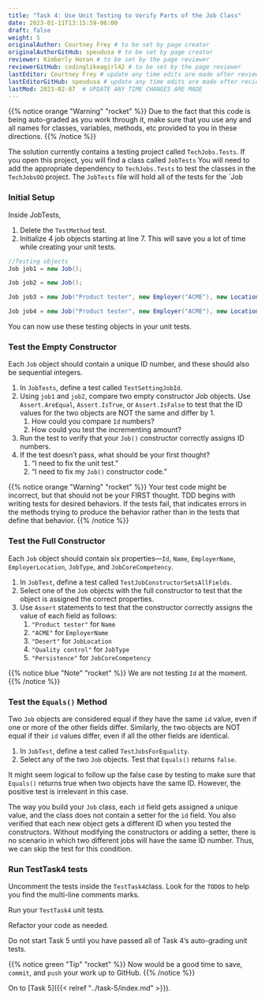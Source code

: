 ```yaml
---
title: "Task 4: Use Unit Testing to Verify Parts of the Job Class"
date: 2023-01-11T13:15:59-06:00
draft: false
weight: 5
originalAuthor: Courtney Frey # to be set by page creator
originalAuthorGitHub: speudusa # to be set by page creator
reviewer: Kimberly Horan # to be set by the page reviewer
reviewerGitHub: codinglikeagirl42 # to be set by the page reviewer
lastEditor: Courtney Frey # update any time edits are made after review
lastEditorGitHub: speudusa # update any time edits are made after review
lastMod: 2023-02-07  # UPDATE ANY TIME CHANGES ARE MADE
---
```


{{% notice orange "Warning" "rocket" %}}
Due to the fact that this code is being auto-graded as you work through it, make sure that you use any and all names for classes, variables, methods, etc provided to you in these directions.
{{% /notice %}}

The solution currently contains a testing project called `TechJobs.Tests`. If you open this project, you will find a class called `JobTests` You will need to add the appropriate dependency to `TechJobs.Tests` to test the classes in the `TechJobsOO` project. The `JobTests` file will hold all of the tests for the `Job

### Initial Setup

Inside JobTests, 
1. Delete the `TestMethod` test.
1. Initialize 4 job objects starting at line 7. This will save you a lot of time while creating your unit tests.

<!-- this is not a very pretty codeblock -->
```csharp 
//Testing objects
Job job1 = new Job();

Job job2 = new Job();

Job job3 = new Job("Product tester", new Employer("ACME"), new Location("Desert"), new PositionType("Quality control"), new CoreCompetency("Persistence"));

Job job4 = new Job("Product tester", new Employer("ACME"), new Location("Desert"), new PositionType("Quality control"), new CoreCompetency("Persistence"));
```

You can now use these testing objects in your unit tests.

### Test the Empty Constructor

Each `Job` object should contain a unique ID number, and these should also be sequential integers.

1. In `JobTests`, define a test called `TestSettingJobId`.
1. Using `job1` and `job2`, compare two empty constructor Job objects. Use `Assert.AreEqual`, `Assert.IsTrue`, or `Assert.IsFalse` to test that the ID values for the two objects are NOT the same and differ by 1.
   1. How could you compare `Id` numbers?
   1. How could you test the incrementing amount?
1. Run the test to verify that your `Job()` constructor correctly assigns ID numbers.
1. If the test doesn’t pass, what should be your first thought?
   1. “I need to fix the unit test.”
   1. “I need to fix my `Job()` constructor code.”

{{% notice orange "Warning" "rocket" %}}
Your test code might be incorrect, but that should not be your FIRST thought. TDD begins with writing tests for desired behaviors. If the tests fail, that indicates errors in the methods trying to produce the behavior rather than in the tests that define that behavior.
{{% /notice %}}

### Test the Full Constructor

Each `Job` object should contain six properties—`Id`, `Name`, `EmployerName`, `EmployerLocation`, `JobType`, and `JobCoreCompetency`.
1. In `JobTest`, define a test called `TestJobConstructorSetsAllFields`.
1. Select one of the `Job` objects with the full constructor to test that the object is assigned the correct properties.
1. Use `Assert` statements to test that the constructor correctly assigns the value of each field as follows:
   1. `"Product tester"` for `Name`
   1. `"ACME"` for `EmployerName`
   1. `"Desert"` for `JobLocation`
   1. `"Quality control"` for `JobType`
   1. `"Persistence"` for `JobCoreCompetency`

{{% notice blue "Note" "rocket" %}}
We are not testing `Id` at the moment.
{{% /notice %}}

### Test the `Equals()` Method
Two `Job` objects are considered equal if they have the same `id` value, even if one or more of the other fields differ. Similarly, the two objects are NOT equal if their `id` values differ, even if all the other fields are identical.
1. In `JobTest`, define a test called `TestJobsForEquality`.
1. Select any of the two `Job` objects. Test that `Equals()` returns `false`.

It might seem logical to follow up the false case by testing to make sure that `Equals()` returns true when two objects have the same ID. However, the positive test is irrelevant in this case.

The way you build your `Job` class, each `id` field gets assigned a unique value, and the class does not contain a setter for the `id` field. You also verified that each new object gets a different ID when you tested the constructors. Without modifying the constructors or adding a setter, there is no scenario in which two different jobs will have the same ID number. Thus, we can skip the test for this condition.

### Run TestTask4 tests

Uncomment the tests inside the `TestTask4`class.  Look for the `TODO`s to help you find the multi-line comments marks.

Run your `TestTask4` unit tests. 

Refactor your code as needed. 

Do not start Task 5 until you have passed all of Task 4’s auto-grading unit tests.

{{% notice green "Tip" "rocket" %}}
Now would be a good time to save, `commit`, and `push` your work up to GitHub.
{{% /notice %}}

On to [Task 5]({{< relref "../task-5/index.md" >}}).